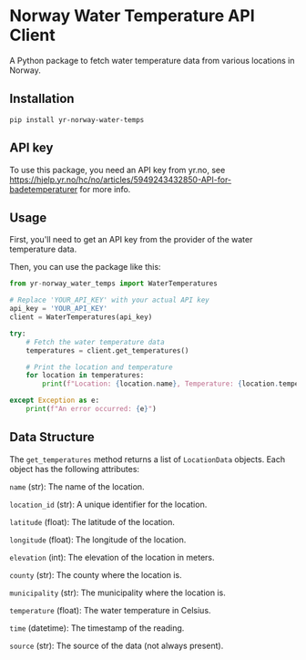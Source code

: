 # Norway Water Temperature API Client
A Python package to fetch water temperature data from various locations in Norway.

## Installation
```
pip install yr-norway-water-temps
```

## API key
To use this package, you need an API key from yr.no, see https://hjelp.yr.no/hc/no/articles/5949243432850-API-for-badetemperaturer for more info. 

## Usage
First, you'll need to get an API key from the provider of the water temperature data.

Then, you can use the package like this:

```python
from yr-norway_water_temps import WaterTemperatures

# Replace 'YOUR_API_KEY' with your actual API key
api_key = 'YOUR_API_KEY'
client = WaterTemperatures(api_key)

try:
    # Fetch the water temperature data
    temperatures = client.get_temperatures()

    # Print the location and temperature
    for location in temperatures:
        print(f"Location: {location.name}, Temperature: {location.temperature}°C")

except Exception as e:
    print(f"An error occurred: {e}")
```

## Data Structure
The `get_temperatures` method returns a list of `LocationData` objects. Each object has the following attributes:

`name` (str): The name of the location.

`location_id` (str): A unique identifier for the location.

`latitude` (float): The latitude of the location.

`longitude` (float): The longitude of the location.

`elevation` (int): The elevation of the location in meters.

`county` (str): The county where the location is.

`municipality` (str): The municipality where the location is.

`temperature` (float): The water temperature in Celsius.

`time` (datetime): The timestamp of the reading.

`source` (str): The source of the data (not always present).